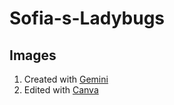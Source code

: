 # Sofia-s-Ladybugs



## Images 

1. Created with [Gemini](https://gemini.google.com/app)
2. Edited with [Canva](https://www.canva.com/)
